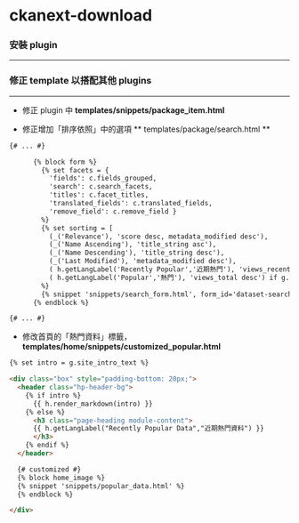 # ckanext-download

<script type="text/javascript" src="../js/general.js"></script>

### 安裝 plugin
---


### 修正 template 以搭配其他 plugins
---

* 修正 plugin 中 **templates/snippets/package_item.html**



* 修正增加「排序依照」中的選項 ** templates/package/search.html **

```html
{# ... #}

      {% block form %}
        {% set facets = {
          'fields': c.fields_grouped,
          'search': c.search_facets,
          'titles': c.facet_titles,
          'translated_fields': c.translated_fields,
          'remove_field': c.remove_field }
        %}
        {% set sorting = [
          (_('Relevance'), 'score desc, metadata_modified desc'),
          (_('Name Ascending'), 'title_string asc'),
          (_('Name Descending'), 'title_string desc'),
          (_('Last Modified'), 'metadata_modified desc'),
          ( h.getLangLabel('Recently Popular','近期熱門'), 'views_recent desc') if g.tracking_enabled else (false, false),
          ( h.getLangLabel('Popular','熱門'), 'views_total desc') if g.tracking_enabled else (false, false) ]
        %}
        {% snippet 'snippets/search_form.html', form_id='dataset-search-form', type='dataset', query=c.q, sorting=sorting, sorting_selected=c.sort_by_selected, count=c.page.item_count, facets=facets, show_empty=request.params, error=c.query_error, fields=c.fields %}
      {% endblock %}

{# ... #}
```

* 修改首頁的「熱門資料」標籤，**templates/home/snippets/customized_popular.html**

```html
{% set intro = g.site_intro_text %}

<div class="box" style="padding-bottom: 20px;">
  <header class="hp-header-bg">
    {% if intro %}
      {{ h.render_markdown(intro) }}
    {% else %}
      <h3 class="page-heading module-content">
      {{ h.getLangLabel("Recently Popular Data","近期熱門資料") }}
      </h3>
    {% endif %}
  </header>

  {# customized #}
  {% block home_image %}
  {% snippet 'snippets/popular_data.html' %}
  {% endblock %}

</div>
```


